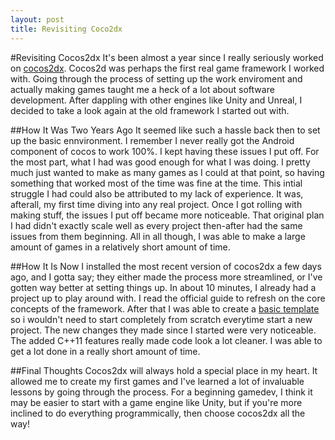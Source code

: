 ```yaml
---
layout: post
title: Revisiting Coco2dx
---
```


#Revisiting Cocos2dx
It's been almost a year since I really seriously worked on [cocos2dx](http://www.cocos2d-x.org/). Cocos2d was perhaps the first real game framework I worked with.
Going through the process of setting up the work enviroment and actually making games taught me a heck of a lot about software
development. After dappling with other engines like Unity and Unreal, I decided to take a look again at the old framework I started
out with.

##How It Was Two Years Ago
It seemed like such a hassle back then to set up the basic ennvironment. I remember I never really got the Android component of
cocos to work 100%. I kept having these issues I put off. For the most part, what I had was good enough for what I was doing. I
pretty much just wanted to make as many games as I could at that point, so having something that worked most of the time was fine
at the time. This intial struggle I had could also be attributed to my lack of experience. It was, afterall, my first time diving
into any real project. Once I got rolling with making stuff, the issues I put off became more noticeable. That original plan I
had didn't exactly scale well as every project then-after had the same issues from them beginning. All in all though, I was able
to make a large amount of games in a relatively short amount of time.

##How It Is Now
I installed the most recent version of cocos2dx a few days ago, and I gotta say; they either made the process more streamlined,
or I've gotten way better at setting things up. In about 10 minutes, I already had a project up to play around with. I read the
official guide to refresh on the core concepts of the framework. After that I was able to create a [basic template](https://github.com/skewerb/Cocos2dx_BZS_Template) so i wouldn't
need to start completely from scratch everytime start a new project. The new changes they made since I started were very
noticeable. The added C++11 features really made code look a lot cleaner. I was able to get a lot done in a really short amount
of time.

##Final Thoughts
Cocos2dx will always hold a special place in my heart. It allowed me to create my first games and I've learned a lot of invaluable
lessons by going through the process. For a beginning gamedev, I think it may be easier to start with a game engine like Unity,
but if you're more inclined to do everything programmically, then choose cocos2dx all the way!
